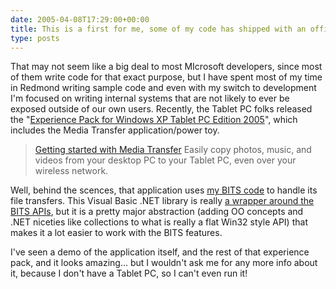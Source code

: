 ```yaml
---
date: 2005-04-08T17:29:00+00:00
title: This is a first for me, some of my code has shipped with an official Microsoft product&#8230;
type: posts
---
```

That may not seem like a big deal to most MIcrosoft developers, since most of them write code for that exact purpose, but I have spent most of my time in Redmond writing sample code and even with my switch to development I'm focused on writing internal systems that are not likely to ever be exposed outside of our own users. Recently, the Tablet PC folks released the "[Experience Pack for Windows XP Tablet PC Edition 2005](http://www.microsoft.com/windowsxp/downloads/tabletpc/experiencepack/default.mspx)", which includes the Media Transfer application/power toy.

> [Getting started with Media Transfer](http://www.microsoft.com/windowsxp/using/tabletpc/experiencepack/mediatransfer.mspx)
> <emphasis>Easily copy photos, music, and videos from your desktop PC to your Tablet PC, even over your wireless network.</emphasis>

Well, behind the scences, that application uses [my BITS code](http://www.duncanmackenzie.net/pull.aspx?pageToPull=http://msdn.microsoft.com/library/default.asp?url=/library/en-us/dncodefun/html/code4fun02282003.asp) to handle its file transfers. This Visual Basic .NET library is really [a wrapper around the BITS APIs](http://msdn.microsoft.com/library/default.asp?url=/library/en-us/dnwxp/html/WinXP_BITS.asp?frame=true), but it is a pretty major abstraction (adding OO concepts and .NET niceties like collections to what is really a flat Win32 style API) that makes it a lot easier to work with the BITS features.

I've seen a demo of the application itself, and the rest of that experience pack, and it looks amazing... but I wouldn't ask me for any more info about it, because I don't have a Tablet PC, so I can't even run it!
